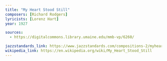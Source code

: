 ```yaml
---
title: "My Heart Stood Still"
composers: [Richard Rodgers]
lyricists: [Lorenz Hart]
year: 1927

sources:
  - https://digitalcommons.library.umaine.edu/mmb-vp/6260/

jazzstandards_link: https://www.jazzstandards.com/compositions-2/myheartstoodstill.htm
wikipedia_link: https://en.wikipedia.org/wiki/My_Heart_Stood_Still
---
```

